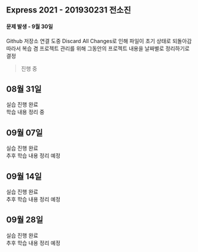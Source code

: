 ## Express 2021 - 201930231 전소진
#### 문제 발생 - 9월 30일
Github 저장소 연결 도중 Discard All Changes로 인해 파일이 초기 상태로 되돌아감<br>
따라서 복습 겸 프로젝트 관리를 위해 그동안의 프로젝트 내용을 날짜별로 정리하기로 결정

> 진행 중

## 08월 31일
실습 진행 완료<br>
학습 내용 정리 중

## 09월 07일
실습 진행 완료<br>
추후 학습 내용 정리 예정

## 09월 14일
실습 진행 완료<br>
추후 학습 내용 정리 예정

## 09월 28일
실습 진행 완료<br>
추후 학습 내용 정리 예정
